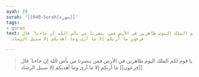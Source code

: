 ```yaml
---
ayah: 29
surah: '[[040-Surah|سورة]]'
tags:
- quran
text: يا قوم لكم الملك اليوم ظاهرين في الأرض فمن ينصرنا من بأس الله إن جاءنا ۚ قال
  فرعون ما أريكم إلا ما أرى وما أهديكم إلا سبيل الرشاد

---
```

> يا قوم لكم الملك اليوم ظاهرين في الأرض فمن ينصرنا من بأس الله إن جاءنا ۚ قال [[فرعون]] ما أريكم إلا ما أرى وما أهديكم إلا سبيل الرشاد
